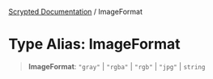 [Scrypted Documentation](../globals.md) / ImageFormat

# Type Alias: ImageFormat

> **ImageFormat**: `"gray"` \| `"rgba"` \| `"rgb"` \| `"jpg"` \| `string`
